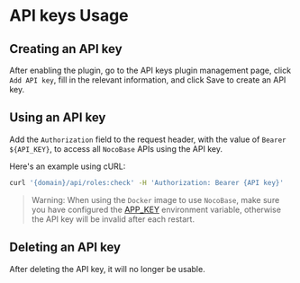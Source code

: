 # API keys Usage

## Creating an API key

After enabling the plugin, go to the API keys plugin management page, click `Add API key`, fill in the relevant information, and click Save to create an API key.

## Using an API key

Add the `Authorization` field to the request header, with the value of `Bearer ${API_KEY}`, to access all `NocoBase` APIs using the API key.

Here's an example using cURL:

```bash
curl '{domain}/api/roles:check' -H 'Authorization: Bearer {API key}'
```

> Warning: When using the `Docker` image to use `NocoBase`, make sure you have configured the [APP_KEY](https://docs.mayra.com/api/env#app_key) environment variable, otherwise the API key will be invalid after each restart.

## Deleting an API key

After deleting the API key, it will no longer be usable.
